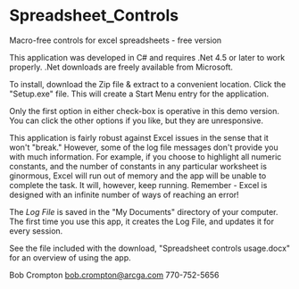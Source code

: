 # Spreadsheet_Controls
Macro-free controls for excel spreadsheets - free version


This application was developed in C# and requires .Net 4.5 or later to work properly.  .Net downloads are freely available from Microsoft.

To install, download the Zip file & extract to a convenient location.  Click the "Setup.exe" file.  This will create a Start Menu entry for the application.

Only the first option in either check-box is operative in this demo version.  You can click the other options if you like, but they are unresponsive.

This application is fairly robust against Excel issues in the sense that it won't "break."  However, some of the log file messages don't provide you with much information.  For example, if you choose to highlight all numeric constants, and the number of constants in any particular worksheet is ginormous, Excel will run out of memory and the app will be unable to complete the task.  It will, however, keep running.  Remember - Excel is designed with an infinite number of ways of reaching an error!

The *Log File* is saved in the "My Documents" directory of your computer.  The first time you use this app, it creates the Log File, and updates it for every session.

See the file included with the download, "Spreadsheet controls usage.docx" for an overview of using the app.

Bob Crompton
bob.crompton@arcga.com
770-752-5656
